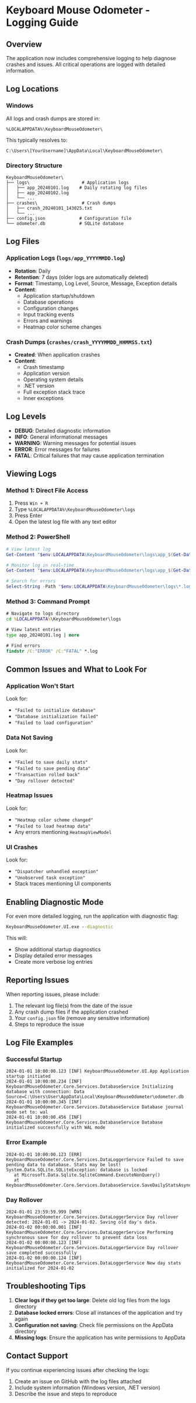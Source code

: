# Keyboard Mouse Odometer - Logging Guide

## Overview
The application now includes comprehensive logging to help diagnose crashes and issues. All critical operations are logged with detailed information.

## Log Locations

### Windows
All logs and crash dumps are stored in:
```
%LOCALAPPDATA%\KeyboardMouseOdometer\
```

This typically resolves to:
```
C:\Users\[YourUsername]\AppData\Local\KeyboardMouseOdometer\
```

### Directory Structure
```
KeyboardMouseOdometer\
├── logs\                    # Application logs
│   ├── app_20240101.log    # Daily rotating log files
│   ├── app_20240102.log
│   └── ...
├── crashes\                 # Crash dumps
│   ├── crash_20240101_143025.txt
│   └── ...
├── config.json             # Configuration file
└── odometer.db             # SQLite database
```

## Log Files

### Application Logs (`logs/app_YYYYMMDD.log`)
- **Rotation**: Daily
- **Retention**: 7 days (older logs are automatically deleted)
- **Format**: Timestamp, Log Level, Source, Message, Exception details
- **Content**: 
  - Application startup/shutdown
  - Database operations
  - Configuration changes
  - Input tracking events
  - Errors and warnings
  - Heatmap color scheme changes

### Crash Dumps (`crashes/crash_YYYYMMDD_HHMMSS.txt`)
- **Created**: When application crashes
- **Content**:
  - Crash timestamp
  - Application version
  - Operating system details
  - .NET version
  - Full exception stack trace
  - Inner exceptions

## Log Levels

- **DEBUG**: Detailed diagnostic information
- **INFO**: General informational messages
- **WARNING**: Warning messages for potential issues
- **ERROR**: Error messages for failures
- **FATAL**: Critical failures that may cause application termination

## Viewing Logs

### Method 1: Direct File Access
1. Press `Win + R`
2. Type `%LOCALAPPDATA%\KeyboardMouseOdometer\logs`
3. Press Enter
4. Open the latest log file with any text editor

### Method 2: PowerShell
```powershell
# View latest log
Get-Content "$env:LOCALAPPDATA\KeyboardMouseOdometer\logs\app_$(Get-Date -Format 'yyyyMMdd').log" -Tail 50

# Monitor log in real-time
Get-Content "$env:LOCALAPPDATA\KeyboardMouseOdometer\logs\app_$(Get-Date -Format 'yyyyMMdd').log" -Wait

# Search for errors
Select-String -Path "$env:LOCALAPPDATA\KeyboardMouseOdometer\logs\*.log" -Pattern "ERROR|FATAL"
```

### Method 3: Command Prompt
```cmd
# Navigate to logs directory
cd %LOCALAPPDATA%\KeyboardMouseOdometer\logs

# View latest entries
type app_20240101.log | more

# Find errors
findstr /C:"ERROR" /C:"FATAL" *.log
```

## Common Issues and What to Look For

### Application Won't Start
Look for:
- `"Failed to initialize database"`
- `"Database initialization failed"`
- `"Failed to load configuration"`

### Data Not Saving
Look for:
- `"Failed to save daily stats"`
- `"Failed to save pending data"`
- `"Transaction rolled back"`
- `"Day rollover detected"`

### Heatmap Issues
Look for:
- `"Heatmap color scheme changed"`
- `"Failed to load heatmap data"`
- Any errors mentioning `HeatmapViewModel`

### UI Crashes
Look for:
- `"Dispatcher unhandled exception"`
- `"Unobserved task exception"`
- Stack traces mentioning UI components

## Enabling Diagnostic Mode

For even more detailed logging, run the application with diagnostic flag:
```cmd
KeyboardMouseOdometer.UI.exe --diagnostic
```

This will:
- Show additional startup diagnostics
- Display detailed error messages
- Create more verbose log entries

## Reporting Issues

When reporting issues, please include:
1. The relevant log file(s) from the date of the issue
2. Any crash dump files if the application crashed
3. Your `config.json` file (remove any sensitive information)
4. Steps to reproduce the issue

## Log File Examples

### Successful Startup
```
2024-01-01 10:00:00.123 [INF] KeyboardMouseOdometer.UI.App Application startup initiated
2024-01-01 10:00:00.234 [INF] KeyboardMouseOdometer.Core.Services.DatabaseService Initializing database with connection: Data Source=C:\Users\User\AppData\Local\KeyboardMouseOdometer\odometer.db
2024-01-01 10:00:00.345 [INF] KeyboardMouseOdometer.Core.Services.DatabaseService Database journal mode set to: wal
2024-01-01 10:00:00.456 [INF] KeyboardMouseOdometer.Core.Services.DatabaseService Database initialized successfully with WAL mode
```

### Error Example
```
2024-01-01 10:00:00.123 [ERR] KeyboardMouseOdometer.Core.Services.DataLoggerService Failed to save pending data to database. Stats may be lost!
System.Data.SQLite.SQLiteException: database is locked
   at Microsoft.Data.Sqlite.SqliteCommand.ExecuteNonQuery()
   at KeyboardMouseOdometer.Core.Services.DatabaseService.SaveDailyStatsAsync()
```

### Day Rollover
```
2024-01-01 23:59:59.999 [WRN] KeyboardMouseOdometer.Core.Services.DataLoggerService Day rollover detected: 2024-01-01 -> 2024-01-02. Saving old day's data.
2024-01-02 00:00:00.001 [INF] KeyboardMouseOdometer.Core.Services.DataLoggerService Performing synchronous save for day rollover to prevent data loss
2024-01-02 00:00:00.123 [INF] KeyboardMouseOdometer.Core.Services.DataLoggerService Day rollover save completed successfully
2024-01-02 00:00:00.124 [INF] KeyboardMouseOdometer.Core.Services.DataLoggerService New day stats initialized for 2024-01-02
```

## Troubleshooting Tips

1. **Clear logs if they get too large**: Delete old log files from the logs directory
2. **Database locked errors**: Close all instances of the application and try again
3. **Configuration not saving**: Check file permissions on the AppData directory
4. **Missing logs**: Ensure the application has write permissions to AppData

## Contact Support

If you continue experiencing issues after checking the logs:
1. Create an issue on GitHub with the log files attached
2. Include system information (Windows version, .NET version)
3. Describe the issue and steps to reproduce